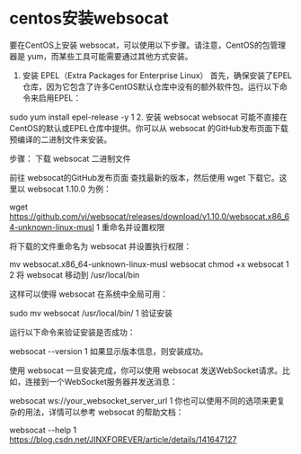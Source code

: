 # centos安装websocat
要在CentOS上安装 websocat，可以使用以下步骤。请注意，CentOS的包管理器是 yum，而某些工具可能需要通过其他方式安装。

1. 安装 EPEL（Extra Packages for Enterprise Linux）
首先，确保安装了EPEL仓库，因为它包含了许多CentOS默认仓库中没有的额外软件包。运行以下命令来启用EPEL：

sudo yum install epel-release -y
1
2. 安装 websocat
websocat 可能不直接在CentOS的默认或EPEL仓库中提供。你可以从 websocat 的GitHub发布页面下载预编译的二进制文件来安装。

步骤：
下载 websocat 二进制文件

前往 websocat的GitHub发布页面 查找最新的版本，然后使用 wget 下载它。这里以 websocat 1.10.0 为例：

wget https://github.com/vi/websocat/releases/download/v1.10.0/websocat.x86_64-unknown-linux-musl
1
重命名并设置权限

将下载的文件重命名为 websocat 并设置执行权限：

mv websocat.x86_64-unknown-linux-musl websocat
chmod +x websocat
1
2
将 websocat 移动到 /usr/local/bin

这样可以使得 websocat 在系统中全局可用：

sudo mv websocat /usr/local/bin/
1
验证安装

运行以下命令来验证安装是否成功：

websocat --version
1
如果显示版本信息，则安装成功。

使用 websocat
一旦安装完成，你可以使用 websocat 发送WebSocket请求。比如，连接到一个WebSocket服务器并发送消息：

websocat ws://your_websocket_server_url
1
你也可以使用不同的选项来更复杂的用法，详情可以参考 websocat 的帮助文档：

websocat --help
1
https://blog.csdn.net/JINXFOREVER/article/details/141647127